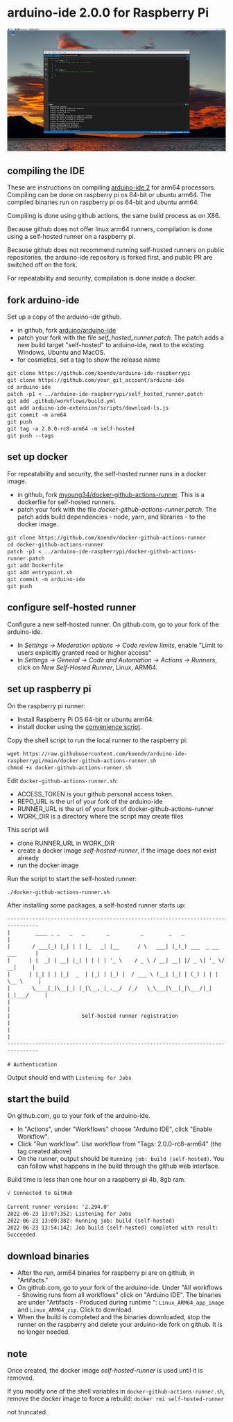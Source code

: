 # arduino-ide 2.0.0 for Raspberry Pi

[![arduino ide 2.0](images/screenshot_small.jpg)](https://github.com/koendv/arduino-ide-raspberrypi/raw/main/images/screenshot.jpg)

## compiling the IDE

These are instructions on compiling [arduino-ide 2](https://github.com/arduino/arduino-ide)  for arm64 processors.  Compiling can be done on raspberry pi os 64-bit or ubuntu arm64. The compiled binaries run on raspberry pi os 64-bit and ubuntu arm64.

Compiling is done using github actions, the same build process as on X86.

Because github does not offer linux arm64 runners, compilation is done using a self-hosted runner on a raspberry pi. 

Because github does not recommend running self-hosted runners on public repositories, the arduino-ide repository is forked first, and public PR are switched off on the fork.

For repeatability and security, compilation is done inside a docker.

## fork arduino-ide

Set up a copy of the arduino-ide github.

- in github, fork [arduino/arduino-ide](https://github.com/arduino/arduino-ide)
- patch your fork with the file _self_hosted_runner.patch_. The patch adds a new build target "self-hosted" to arduino-ide, next to the existing Windows, Ubuntu and MacOS.
- for cosmetics, set a tag to show the release name

```
git clone https://github.com/koendv/arduino-ide-raspberrypi
git clone https://github.com/your_git_account/arduino-ide
cd arduino-ide
patch -p1 < ../arduino-ide-raspberrypi/self_hosted_runner.patch
git add .github/workflows/build.yml
git add arduino-ide-extension/scripts/download-ls.js
git commit -m arm64
git push
git tag -a 2.0.0-rc8-arm64 -m self-hosted
git push --tags
```

## set up docker

For repeatability and security, the self-hosted runner runs in a docker image.

- in github, fork [myoung34/docker-github-actions-runner](https://github.com/myoung34/docker-github-actions-runner). This is a dockerfile for self-hosted runners. 
- patch your fork with the file _docker-github-actions-runner.patch_. The patch adds build dependencies - node, yarn, and libraries - to the docker image.

```
git clone https://github.com/koendv/docker-github-actions-runner
cd docker-github-actions-runner
patch -p1 < ../arduino-ide-raspberrypi/docker-github-actions-runner.patch
git add Dockerfile
git add entrypoint.sh
git commit -m arduino-ide
git push
```

## configure self-hosted runner
Configure a new self-hosted runner.
On github.com, go to your fork of the arduino-ide.

- In _Settings -> Moderation options -> Code review limits_, enable  "Limit to users explicitly granted read or higher access"
- In _Settings -> General -> Code and Automation -> Actions -> Runners_, click on _New Self-Hosted Runner_, Linux, ARM64.

## set up raspberry pi

On the raspberry pi runner:

- Install Raspberry Pi OS 64-bit or ubuntu arm64.
- install docker using the [convenience script](https://docs.docker.com/engine/install/debian/#install-using-the-convenience-script).

Copy the shell script to run the local runner to the raspberry pi:

```
wget https://raw.githubusercontent.com/koendv/arduino-ide-raspberrypi/main/docker-github-actions-runner.sh
chmod +x docker-github-actions-runner.sh
```

Edit `docker-github-actions-runner.sh`:

- ACCESS_TOKEN is your github personal access token.
- REPO_URL is the url of your fork of the arduino-ide
- RUNNER_URL is the url of your fork of docker-github-actions-runner
- WORK_DIR is a directory where the script may create files

This script will

- clone RUNNER_URL in WORK_DIR 
- create a docker image _self-hosted-runner_, if the image does not exist already
- run the docker image

Run the script to start the self-hosted runner:
```
./docker-github-actions-runner.sh
```
After installing some packages, a self-hosted runner starts up: 

```
--------------------------------------------------------------------------------
|        ____ _ _   _   _       _          _        _   _                      |
|       / ___(_) |_| | | |_   _| |__      / \   ___| |_(_) ___  _ __  ___      |
|      | |  _| | __| |_| | | | | '_ \    / _ \ / __| __| |/ _ \| '_ \/ __|     |
|      | |_| | | |_|  _  | |_| | |_) |  / ___ \ (__| |_| | (_) | | | \__ \     |
|       \____|_|\__|_| |_|\__,_|_.__/  /_/   \_\___|\__|_|\___/|_| |_|___/     |
|                                                                              |
|                       Self-hosted runner registration                        |
|                                                                              |
--------------------------------------------------------------------------------

# Authentication
```

Output should end with `Listening for Jobs`

## start the build

On github.com, go to your fork of the arduino-ide.

- In "Actions", under "Workflows" choose "Arduino IDE", click  "Enable Workflow".
- Click "Run workflow". Use workflow from "Tags: 2.0.0-rc8-arm64" (the tag created above)
- On the runner, output should be ``Running job: build (self-hosted)``. You can follow what happens in the build through the github web interface.

Build time is less than one hour on a raspberry pi 4b, 8gb ram.
```
√ Connected to GitHub

Current runner version: '2.294.0'
2022-06-23 13:07:35Z: Listening for Jobs
2022-06-23 13:09:38Z: Running job: build (self-hosted)
2022-06-23 13:54:14Z: Job build (self-hosted) completed with result: Succeeded
```

## download binaries

- After the run, arm64 binaries for raspberry pi are on github, in "Artifacts."
- On github.com, go to your fork of the arduino-ide. Under "All workflows - Showing runs from all workflows" click on "Arduino IDE". The binaries are under "Artifacts - Produced during runtime
":
``Linux_ARM64_app_image`` and
``Linux_ARM64_zip``. Click to download.
- When the build is completed and the binaries downloaded, stop the runner on the raspberry and delete your arduino-ide fork on github. It is no longer needed.

## note

Once created, the docker image _self-hosted-runner_ is used until it is removed.

If you modify one of the shell variables in `docker-github-actions-runner.sh`, remove the docker image to force a rebuild: 
``
docker rmi self-hosted-runner
``

not truncated.
